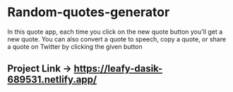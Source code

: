 # Random-quotes-generator
In this quote app, each time you click on the new quote button you'll get a new quote. You can also convert a quote to speech, copy a quote, or share a quote on Twitter by clicking the given button

## Project Link -> https://leafy-dasik-689531.netlify.app/
